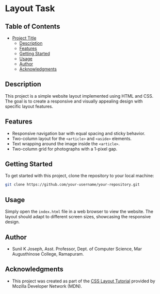 # Layout Task

## Table of Contents

- [Project Title](#layout-task)
  - [Description](#description)
  - [Features](#features)
  - [Getting Started](#getting-started)
  - [Usage](#usage)
  - [Author](#author)
  - [Acknowledgments](#acknowledgments)

## Description

This project is a simple website layout implemented using HTML and CSS. The goal is to create a responsive and visually appealing design with specific layout features.


## Features

- Responsive navigation bar with equal spacing and sticky behavior.
- Two-column layout for the `<article>` and `<aside>` elements.
- Text wrapping around the image inside the `<article>`.
- Two-column grid for photographs with a 1-pixel gap.

## Getting Started

To get started with this project, clone the repository to your local machine:

```bash
git clone https://github.com/your-username/your-repository.git 
```

## Usage

Simply open the `index.html` file in a web browser to view the website. The layout should adapt to different screen sizes, showcasing the responsive design.

## Author

- Sunil K Joseph, Asst. Professor, Dept. of Computer Science, Mar Augusthinose College, Ramapuram.

## Acknowledgments

- This project was created as part of the [CSS Layout Tutorial](https://developer.mozilla.org/en-US/docs/Learn/CSS/CSS_layout/Fundamental_Layout_Comprehension) provided by Mozilla Developer Network (MDN).

